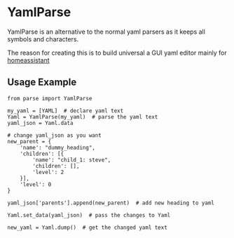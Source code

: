 # YamlParse
YamlParse is an alternative to the normal yaml parsers as it keeps all symbols and characters.

The reason for creating this is to build universal a GUI yaml editor mainly for <a href="https://github.com/home-assistant/core" target="_blank">homeassistant</a>

## Usage Example

```
from parse import YamlParse

my_yaml = [YAML]  # declare yaml text
Yaml = YamlParse(my_yaml)  # parse the yaml text
yaml_json = Yaml.data  

# change yaml_json as you want
new_parent = {
    'name': "dummy_heading",
    'children': [{
        'name': "child_1: steve",
        'children': [],
        'level': 2
    }],
    'level': 0
}

yaml_json['parents'].append(new_parent)  # add new heading to yaml

Yaml.set_data(yaml_json)  # pass the changes to Yaml

new_yaml = Yaml.dump()  # get the changed yaml text
```


